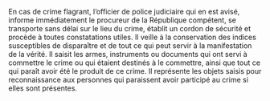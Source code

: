 En cas de crime flagrant, l’officier de police judiciaire qui en est avisé, informe immédiatement le procureur de la République compétent, se transporte sans délai sur le lieu du crime, établit un cordon de sécurité et procède à toutes constatations utiles.
Il veille à la conservation des indices susceptibles de disparaître et de tout ce qui peut servir à la manifestation de la vérité. Il saisit les armes, instruments ou documents qui ont servi à commettre le crime ou qui étaient destinés à le commettre, ainsi que tout ce qui paraît avoir été le produit de ce crime.
Il représente les objets saisis pour reconnaissance aux personnes qui paraissent avoir participé au crime si elles sont présentes.